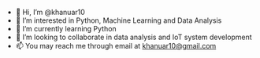 - 👋 Hi, I’m @khanuar10
- 👀 I’m interested in Python, Machine Learning and Data Analysis
- 🌱 I’m currently learning Python
- 💞️ I’m looking to collaborate in data analysis and IoT system development
- 📫 You may reach me through email at khanuar10@gmail.com

<!---
khanuar10/khanuar10 is a ✨ special ✨ repository because its `README.md` (this file) appears on your GitHub profile.
You can click the Preview link to take a look at your changes.
--->
